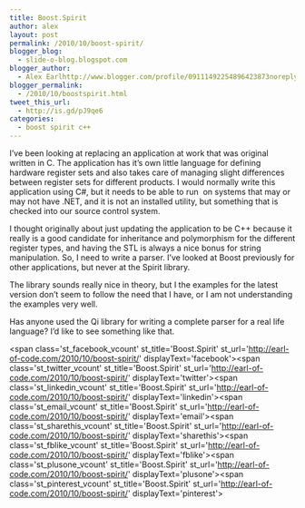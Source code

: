 ```yaml
---
title: Boost.Spirit
author: alex
layout: post
permalink: /2010/10/boost-spirit/
blogger_blog:
  - slide-o-blog.blogspot.com
blogger_author:
  - Alex Earlhttp://www.blogger.com/profile/09111492254896423873noreply@blogger.com
blogger_permalink:
  - /2010/10/boostspirit.html
tweet_this_url:
  - http://is.gd/pJ9qe6
categories:
  - boost spirit c++
---
```

I&#8217;ve been looking at replacing an application at work that was original written in C. The application has it&#8217;s own little language for defining hardware register sets and also takes care of managing slight differences between register sets for different products. I would normally write this application using C#, but it needs to be able to run &nbsp;on systems that may or may not have .NET, and it is not an installed utility, but something that is checked into our source control system.

I thought originally about just updating the application to be C++ because it really is a good candidate for inheritance and polymorphism for the different register types, and having the STL is always a nice bonus for string manipulation. So, I need to write a parser. I&#8217;ve looked at Boost previously for other applications, but never at the Spirit library.

The library sounds really nice in theory, but I the examples for the latest version don&#8217;t seem to follow the need that I have, or I am not understanding the examples very well.

Has anyone used the Qi library for writing a complete parser for a real life language? I&#8217;d like to see something like that.

<span class='st\_facebook\_vcount' st\_title='Boost.Spirit' st\_url='http://earl-of-code.com/2010/10/boost-spirit/' displayText='facebook'></span><span class='st\_twitter\_vcount' st\_title='Boost.Spirit' st\_url='http://earl-of-code.com/2010/10/boost-spirit/' displayText='twitter'></span><span class='st\_linkedin\_vcount' st\_title='Boost.Spirit' st\_url='http://earl-of-code.com/2010/10/boost-spirit/' displayText='linkedin'></span><span class='st\_email\_vcount' st\_title='Boost.Spirit' st\_url='http://earl-of-code.com/2010/10/boost-spirit/' displayText='email'></span><span class='st\_sharethis\_vcount' st\_title='Boost.Spirit' st\_url='http://earl-of-code.com/2010/10/boost-spirit/' displayText='sharethis'></span><span class='st\_fblike\_vcount' st\_title='Boost.Spirit' st\_url='http://earl-of-code.com/2010/10/boost-spirit/' displayText='fblike'></span><span class='st\_plusone\_vcount' st\_title='Boost.Spirit' st\_url='http://earl-of-code.com/2010/10/boost-spirit/' displayText='plusone'></span><span class='st\_pinterest\_vcount' st\_title='Boost.Spirit' st\_url='http://earl-of-code.com/2010/10/boost-spirit/' displayText='pinterest'></span>